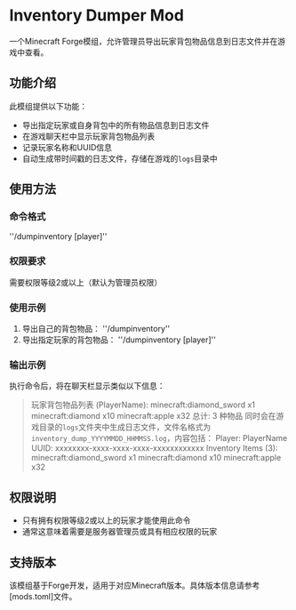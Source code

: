 # Inventory Dumper Mod

一个Minecraft Forge模组，允许管理员导出玩家背包物品信息到日志文件并在游戏中查看。

## 功能介绍

此模组提供以下功能：

- 导出指定玩家或自身背包中的所有物品信息到日志文件
- 在游戏聊天栏中显示玩家背包物品列表
- 记录玩家名称和UUID信息
- 自动生成带时间戳的日志文件，存储在游戏的`logs`目录中

## 使用方法

### 命令格式

''/dumpinventory [player]''

### 权限要求

需要权限等级2或以上（默认为管理员权限）

### 使用示例

1. 导出自己的背包物品：
   ''/dumpinventory''
2. 导出指定玩家的背包物品：
   ''/dumpinventory [player]''
### 输出示例
执行命令后，将在聊天栏显示类似以下信息：
>玩家背包物品列表 (PlayerName):
>minecraft:diamond_sword x1
>minecraft:diamond x10
>minecraft:apple x32 总计: 3 种物品
同时会在游戏目录的`logs`文件夹中生成日志文件，文件名格式为`inventory_dump_YYYYMMDD_HHMMSS.log`，内容包括：
>Player: PlayerName
>UUID: xxxxxxxx-xxxx-xxxx-xxxx-xxxxxxxxxxxx
>Inventory Items (3):
>minecraft:diamond_sword x1
>minecraft:diamond x10
>minecraft:apple x32
## 权限说明

- 只有拥有权限等级2或以上的玩家才能使用此命令
- 通常这意味着需要是服务器管理员或具有相应权限的玩家

## 支持版本

该模组基于Forge开发，适用于对应Minecraft版本。具体版本信息请参考[mods.toml]文件。
